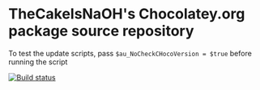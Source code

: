 # TheCakeIsNaOH's Chocolatey.org package source repository

To test the update scripts, pass
`$au_NoCheckCHocoVersion = $true` 
before running the script

[![Build status](https://ci.appveyor.com/api/projects/status/a4a5f2s7q2wpxnpg/branch/master?svg=true)](https://ci.appveyor.com/project/TheCakeIsNaOH/chocolatey-packages/branch/master)